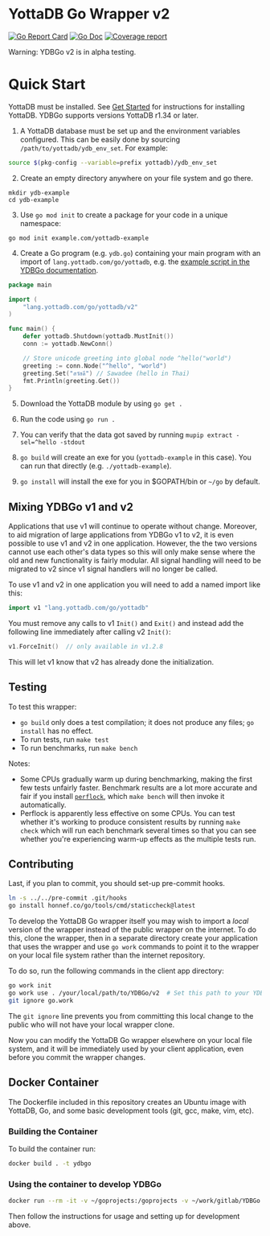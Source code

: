 # YottaDB Go Wrapper v2

[![Go Report Card](https://goreportcard.com/badge/gitlab.com/YottaDB/Lang/YDBGo?style=flat-square)](https://goreportcard.com/report/gitlab.com/YottaDB/Lang/YDBGo/v2) [![Go Doc](https://img.shields.io/badge/godoc-reference-blue.svg?style=flat-square)](http://godoc.org/gitlab.com/YottaDB/Lang/YDBGo/v2) [![Coverage report](https://gitlab.com/YottaDB/Lang/YDBGo/v2/badges/master/coverage.svg?job=coverage)](https://gitlab.com/YottaDB/Lang/YDBGo/v2/-/jobs)

Warning: YDBGo v2 is in alpha testing.

# Quick Start

YottaDB must be installed. See [Get Started](https://yottadb.com/product/get-started/) for instructions for installing YottaDB. YDBGo supports versions YottaDB r1.34 or later.

1. A YottaDB database must be set up and the environment variables configured.
   This can be easily done by sourcing `/path/to/yottadb/ydb_env_set`. For example:

```sh
source $(pkg-config --variable=prefix yottadb)/ydb_env_set
```

2. Create an empty directory anywhere on your file system and go there.

```
mkdir ydb-example
cd ydb-example
```

3. Use `go mod init` to create a package for your code in a unique namespace:

```
go mod init example.com/yottadb-example
```

4. Create a Go program (e.g. `ydb.go`) containing your main program with an import of `lang.yottadb.com/go/yottadb`, e.g. the [example script in the YDBGo documentation](https://pkg.go.dev/lang.yottadb.com/go/yottadb/v2/#pkg-overview).

```go
package main

import (
	"lang.yottadb.com/go/yottadb/v2"
)

func main() {
	defer yottadb.Shutdown(yottadb.MustInit())
	conn := yottadb.NewConn()

	// Store unicode greeting into global node ^hello("world")
	greeting := conn.Node("^hello", "world")
	greeting.Set("สวัสดี") // Sawadee (hello in Thai)
	fmt.Println(greeting.Get())
}
```

5. Download the YottaDB module by using `go get .`

6. Run the code using `go run .`

7. You can verify that the data got saved by running `mupip extract -sel=^hello -stdout`

8. `go build` will create an exe for you (`yottadb-example` in this case). You
   can run that directly (e.g. `./yottadb-example`).

9. `go install` will install the exe for you in $GOPATH/bin or `~/go` by default.

## Mixing YDBGo v1 and v2

Applications that use v1 will continue to operate without change. Moreover, to aid migration of large applications from YDBGo v1 to v2, it is even possible to use v1 and v2 in one application. However, the the two versions cannot use each other's data types so this will only make sense where the old and new functionality is fairly modular. All signal handling will need to be migrated to v2 since v1 signal handlers will no longer be called.

To use v1 and v2 in one application you will need to add a named import like this:

```go
import v1 "lang.yottadb.com/go/yottadb"
```

You must remove any calls to v1 `Init()` and `Exit()` and instead add the following line immediately after calling v2 `Init()`:

```go
v1.ForceInit()  // only available in v1.2.8
```

This will let v1 know that v2 has already done the initialization.

## Testing

To test this wrapper:

- `go build` only does a test compilation; it does not produce any files; `go install` has no effect.
- To run tests, run `make test`
- To run benchmarks, run `make bench`

Notes:

* Some CPUs gradually warm up during benchmarking, making the first few tests unfairly faster. Benchmark results are a lot more accurate and fair if you install [`perflock`](https://github.com/aclements/perflock), which `make bench` will then invoke it automatically.
* Perflock is apparently less effective on some CPUs. You can test whether it's working to produce consistent results by running  `make check` which will run each benchmark several times so that you can see whether you're experiencing warm-up effects as the multiple tests run.

## Contributing

Last, if you plan to commit, you should set-up pre-commit hooks.

```sh
ln -s ../../pre-commit .git/hooks
go install honnef.co/go/tools/cmd/staticcheck@latest
```

To develop the YottaDB Go wrapper itself you may wish to import a *local* version of the wrapper instead of the public wrapper on the internet. To do this, clone the wrapper, then in a separate directory create your application that uses the wrapper and use `go work` commands to point it to the wrapper on your local file system rather than the internet repository.

To do so, run the following commands in the client app directory:

```sh
go work init
go work use . /your/local/path/to/YDBGo/v2  # Set this path to your YDBGo clone
git ignore go.work
```

The `git ignore` line prevents you from committing this local change to the public who will not have your local wrapper clone.

Now you can modify the YottaDB Go wrapper elsewhere on your local file system, and it will be immediately used by your client application, even before you commit the wrapper changes.

## Docker Container

The Dockerfile included in this repository creates an Ubuntu image with YottaDB, Go, and some basic development tools (git, gcc, make, vim, etc).

### Building the Container

To build the container run:

```sh
docker build . -t ydbgo
```

### Using the container to develop YDBGo
```sh
docker run --rm -it -v ~/goprojects:/goprojects -v ~/work/gitlab/YDBGo:/YDBGo -v ${PWD}/data:/data -w /goprojects ydbgo bash
```

Then follow the instructions for usage and setting up for development above.
